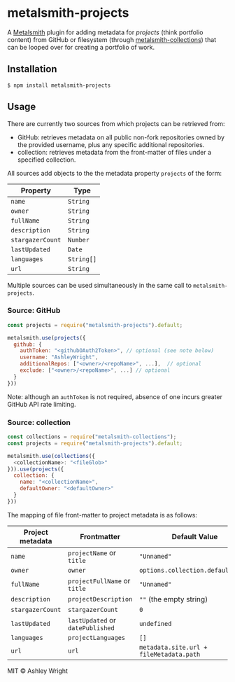 metalsmith-projects
============

A [Metalsmith](https://metalsmith.io/) plugin for adding metadata for *projects* (think portfolio content) from GitHub or filesystem (through [metalsmith-collections](https://github.com/segmentio/metalsmith-collections)) that can be looped over for creating a portfolio of work.

## Installation
```
$ npm install metalsmith-projects
```

## Usage

There are currently two sources from which projects can be retrieved from:
 - GitHub: retrieves metadata on all public non-fork repositories owned by the provided username, plus any specific additional repositories.
 - collection: retrieves metadata from the front-matter of files under a specified collection.

All sources add objects to the the metadata property `projects` of the form:

| Property         | Type       |
| ---------------- | ---------- |
| `name`           | `String`   |
| `owner`          | `String`   |
| `fullName`       | `String`   |
| `description`    | `String`   |
| `stargazerCount` | `Number`   |
| `lastUpdated`    | `Date`     |
| `languages`      | `String[]` |
| `url`            | `String`   |


Multiple sources can be used simultaneously in the same call to `metalsmith-projects`.

### Source: GitHub
```javascript
const projects = require("metalsmith-projects").default;

metalsmith.use(projects({
  github: {
    authToken: "<githubOAuth2Token>", // optional (see note below)
    username: "AshleyWright",
    additionalRepos: ["<owner>/<repoName>", ...],  // optional
    exclude: ["<owner>/<repoName>", ...] // optional
  }
}))
```
Note: although an `authToken` is not required, absence of one incurs greater GitHub API rate limiting.

### Source: collection
```javascript
const collections = require("metalsmith-collections");
const projects = require("metalsmith-projects").default;

metalsmith.use(collections({
  <collectionName>: "<fileGlob>"
})).use(projects({
  collection: {
    name: "<collectionName>",
    defaultOwner: "<defaultOwner>"
  }
}))
```
The mapping of file front-matter to project metadata is as follows:

| Project metadata | Frontmatter                      | Default Value                           |
| ---------------- | -------------------------------- | --------------------------------------- |
| `name`           | `projectName` or `title`         | `"Unnamed"`                             |
| `owner`          | `owner`                          | `options.collection.defaultOwner`       |
| `fullName`       | `projectFullName` or `title`     | `"Unnamed"`                             |
| `description`    | `projectDescription`             | `""` (the empty string)                 |
| `stargazerCount` | `stargazerCount`                 | `0`                                     |
| `lastUpdated`    | `lastUpdated` or `datePublished` | `undefined`                             |
| `languages`      | `projectLanguages`               | `[]`                                    |
| `url`            | `url`                            | `metadata.site.url + fileMetadata.path` |



MIT &copy; Ashley Wright